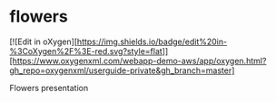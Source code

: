 # flowers
[![Edit in oXygen][https://img.shields.io/badge/edit%20in-%3CoXygen%2F%3E-red.svg?style=flat]][https://www.oxygenxml.com/webapp-demo-aws/app/oxygen.html?gh_repo=oxygenxml/userguide-private&gh_branch=master]

Flowers presentation

